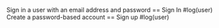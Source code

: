 <!-- firebase -->

Sign in a user with an email address and password == Sign In #log(user)
Create a password-based account == Sign up #log(user)
